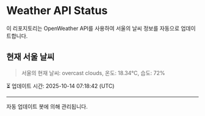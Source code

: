 
# Weather API Status

이 리포지토리는 OpenWeather API를 사용하여 서울의 날씨 정보를 자동으로 업데이트합니다.

## 현재 서울 날씨
> 서울의 현재 날씨: overcast clouds, 온도: 18.34°C, 습도: 72%

⏳ 업데이트 시간: 2025-10-14 07:18:42 (UTC)

---
자동 업데이트 봇에 의해 관리됩니다.
